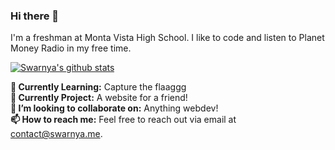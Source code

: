 ### Hi there 👋

<!--
**Swarnya246/swarnya246** is a ✨ _special_ ✨ repository because its `README.md` (this file) appears on your GitHub profile.
- 🤔 I’m looking for help with ...
- 💬 Ask me about ...
- ⚡ Fun fact: I once ate 6.28 slices of pie on pi day.
**😄 Pronouns:** she/her/hers
-->
I'm a freshman at Monta Vista High School. I like to code and listen to Planet Money Radio in my free time.

[![Swarnya's github stats](https://github-readme-stats.vercel.app/api?username=Swarnya246)](https://github.com/anuraghazra/github-readme-stats)

**🌱 Currently Learning:** Capture the flaaggg<br>
**🔭 Currently Project:** A website for a friend!<br>
**👯 I’m looking to collaborate on:** Anything webdev!<br> 
**📫 How to reach me:** Feel free to reach out via email at contact@swarnya.me.<br>
